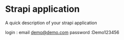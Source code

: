 # Strapi application

A quick description of your strapi application

login : email demo@demo.com password :Demo123456
